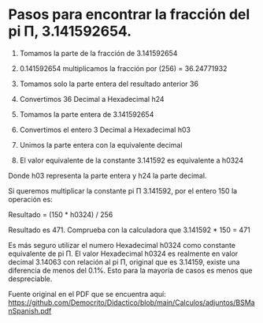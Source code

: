 # Pasos para encontrar la fracción del pi Π, 3.141592654.

1. Tomamos la parte de la fracción de 3.141592654

2. 0.141592654 multiplicamos la fracción por (256) = 36.24771932

3. Tomamos solo la parte entera del resultado anterior 36

4. Convertimos 36 Decimal a Hexadecimal h24

5. Tomamos la parte entera de 3.141592654

6. Convertimos el entero 3 Decimal a Hexadecimal h03

7. Unimos la parte entera con la equivalente decimal

8. El valor equivalente de la constante 3.141592 es equivalente a h0324

Donde h03 representa la parte entera y h24 la parte decimal.

Si queremos multiplicar la constante pi Π 3.141592, por el entero 150 la operación es:

Resultado = (150 * h0324) / 256

Resultado es 471. Comprueba con la calculadora que 3.141592 * 150 = 471

Es más seguro utilizar el numero Hexadecimal h0324 como constante equivalente de pi Π. El valor Hexadecimal h0324 es realmente en valor decimal 3.14063 con relación al pi Π, original que es 3.14159, existe una diferencia de menos del 0.1%. Esto para la mayoría de casos es menos que despreciable.


Fuente original en el PDF que se encuentra aquí: https://github.com/Democrito/Didactico/blob/main/Calculos/adjuntos/BSManSpanish.pdf
